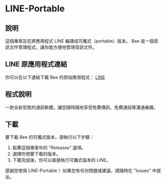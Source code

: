 # LINE-Portable

## 說明
這個專案旨在將應用程式 LINE 編譯成可攜式（portable）版本。 Bee 是一個音訊文件管理程式，讓你能方便地管理音訊文件。

## LINE 原應用程式連結
你可以在以下連結下載 Bee 的原始應用程式：
[LINE](https://line.me)

## 程式說明
一款全新型態的通訊軟體，讓您隨時隨地享受免費傳訊、免費通話等溝通樂趣。

## 下載
要下載 Bee 的可攜式版本，請執行以下步驟：
1. 點擊這個專案中的 "Releases" 選項。
2. 選擇你想要下載的版本。
3. 下載完成後，你可以直接執行可攜式版本的 LINE。

感謝您使用 LINE-Portable！ 如果您有任何問題或建議，請隨時在 "Issues" 中提出。
